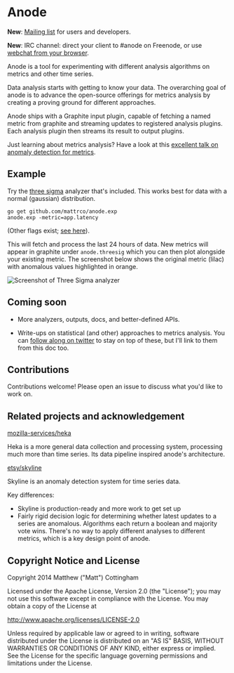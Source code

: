 Anode
=====

**New**: [Mailing list](https://groups.google.com/forum/#!forum/anode-discuss) for users and developers.

**New**: IRC channel: direct your client to #anode on Freenode, or use [webchat from your browser](https://webchat.freenode.net/?url=irc%3A%2F%2Firc.freenode.net%2Fanode).

Anode is a tool for experimenting with different analysis algorithms on metrics and other time series.

Data analysis starts with getting to know your data. The overarching goal of anode is to advance the open-source offerings for metrics analysis by creating a proving ground for different approaches.

Anode ships with a Graphite input plugin, capable of fetching a named metric from graphite and streaming updates to registered analysis plugins. Each analysis plugin then streams its result to output plugins. 

Just learning about metrics analysis? Have a look at this [excellent talk on anomaly detection for metrics](http://www.metaforsoftware.com/monitorama-pdx-simple-math-for-anomaly-detection/).

Example
-------

Try the [three sigma](http://www.encyclopediaofmath.org/index.php/Three-sigma_rule) analyzer that's included. This works best for data with a normal (gaussian) distribution.

```
go get github.com/mattrco/anode.exp
anode.exp -metric=app.latency
```

(Other flags exist; [see here](https://github.com/mattrco/anode.exp/blob/master/main.go#L21)).

This will fetch and process the last 24 hours of data. New metrics will appear in graphite under `anode.threesig` which you can then plot alongside your existing metric. The screenshot below shows the original metric (lilac) with anomalous values highlighted in orange. 

![Screenshot of Three Sigma analyzer](https://raw.githubusercontent.com/mattrco/anode.exp/master/threesigma.png)

Coming soon
-----------

* More analyzers, outputs, docs, and better-defined APIs.

* Write-ups on statistical (and other) approaches to metrics analysis. You can [follow along on twitter](https://twitter.com/mattrco) to stay on top of these, but I'll link to them from this doc too.

Contributions
-------------

Contributions welcome! Please open an issue to discuss what you'd like to work on.

Related projects and acknowledgement
------------------------------------

[mozilla-services/heka](https://github.com/mozilla-services/heka)

Heka is a more general data collection and processing system, processing much more than time series. Its data pipeline inspired anode's architecture.

[etsy/skyline](https://github.com/etsy/skyline)

Skyline is an anomaly detection system for time series data.

Key differences:

* Skyline is production-ready and more work to get set up
* Fairly rigid decision logic for determining whether latest updates to a series are anomalous. Algorithms each return a boolean and majority vote wins. There's no way to apply different analyses to different metrics, which is a key design point of anode.

Copyright Notice and License
----------------------------

Copyright 2014 Matthew ("Matt") Cottingham

Licensed under the Apache License, Version 2.0 (the "License"); you may not use this software except in compliance with the License. You may obtain a copy of the License at

http://www.apache.org/licenses/LICENSE-2.0

Unless required by applicable law or agreed to in writing, software distributed under the License is distributed on an "AS IS" BASIS, WITHOUT WARRANTIES OR CONDITIONS OF ANY KIND, either express or implied. See the License for the specific language governing permissions and limitations under the License.


